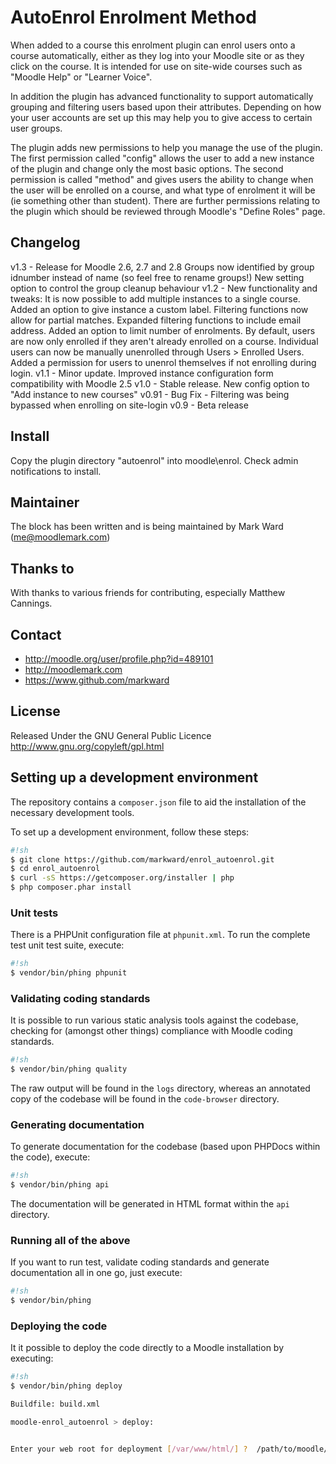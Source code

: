 AutoEnrol Enrolment Method
==========================

When added to a course this enrolment plugin can enrol users onto a course automatically,
either as they log into your Moodle site or as they click on the course. It is intended 
for use on site-wide courses such as "Moodle Help" or "Learner Voice". 

In addition the plugin has advanced functionality to support automatically grouping and
filtering users based upon their attributes. Depending on how your user accounts are set
up this may help you to give access to certain user groups.

The plugin adds new permissions to help you manage the use of the plugin. The
first permission called "config" allows the user to add a new instance of the plugin
and change only the most basic options. The second permission is called "method" and gives
users the ability to change when the user will be enrolled on a course, and what type of 
enrolment it will be (ie something other than student). There are further permissions 
relating to the plugin which should be reviewed through Moodle's "Define Roles" page.

Changelog
---------

v1.3   - Release for Moodle 2.6, 2.7 and 2.8
           Groups now identified by group idnumber instead of name (so feel free to rename groups!)
           New setting option to control the group cleanup behaviour
v1.2   - New functionality and tweaks:
           It is now possible to add multiple instances to a single course.
           Added an option to give instance a custom label.
           Filtering functions now allow for partial matches.
           Expanded filtering functions to include email address.
           Added an option to limit number of enrolments. 
           By default, users are now only enrolled if they aren't already enrolled on a course.
           Individual users can now be manually unenrolled through Users > Enrolled Users.
           Added a permission for users to unenrol themselves if not enrolling during login.
v1.1   - Minor update. Improved instance configuration form compatibility with Moodle 2.5
v1.0   - Stable release. New config option to "Add instance to new courses"
v0.91  - Bug Fix - Filtering was being bypassed when enrolling on site-login
v0.9   - Beta release

Install
-------

Copy the plugin directory "autoenrol" into moodle\enrol\. 
Check admin notifications to install.

Maintainer
----------

The block has been written and is being maintained by Mark Ward (me@moodlemark.com)

Thanks to
---------
With thanks to various friends for contributing, especially Matthew Cannings.

Contact
-------

* http://moodle.org/user/profile.php?id=489101
* http://moodlemark.com
* https://www.github.com/markward

License
-------

Released Under the GNU General Public Licence http://www.gnu.org/copyleft/gpl.html


Setting up a development environment
------------------------------------

The repository contains a `composer.json` file to aid the installation of the necessary development tools.

To set up a development environment, follow these steps:

```sh
#!sh
$ git clone https://github.com/markward/enrol_autoenrol.git
$ cd enrol_autoenrol
$ curl -sS https://getcomposer.org/installer | php
$ php composer.phar install
```

### Unit tests

There is a PHPUnit configuration file at `phpunit.xml`. To run the complete test unit test suite, execute:

```sh
#!sh
$ vendor/bin/phing phpunit
```

### Validating coding standards

It is possible to run various static analysis tools against the codebase, checking for (amongst other things) compliance with Moodle
coding standards.

```sh
#!sh
$ vendor/bin/phing quality
```

The raw output will be found in the `logs` directory, whereas an annotated copy of the codebase will be found in the `code-browser`
directory.

### Generating documentation

To generate documentation for the codebase (based upon PHPDocs within the code), execute:

```sh
#!sh
$ vendor/bin/phing api
```

The documentation will be generated in HTML format within the `api` directory.

### Running all of the above

If you want to run test, validate coding standards and generate documentation all in one go, just execute:

```sh
#!sh
$ vendor/bin/phing
```

### Deploying the code

It it possible to deploy the code directly to a Moodle installation by executing:

```sh
#!sh
$ vendor/bin/phing deploy

Buildfile: build.xml

moodle-enrol_autoenrol > deploy:


Enter your web root for deployment [/var/www/html/] ?  /path/to/moodle/codebase
```
